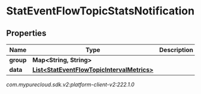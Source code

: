# StatEventFlowTopicStatsNotification


## Properties

| Name | Type | Description | Notes |
| ------------ | ------------- | ------------- | ------------- |
| **group** | **Map&lt;String, String&gt;** |  |  [optional] |
| **data** | [**List&lt;StatEventFlowTopicIntervalMetrics&gt;**](StatEventFlowTopicIntervalMetrics) |  |  [optional] |




_com.mypurecloud.sdk.v2:platform-client-v2:222.1.0_
